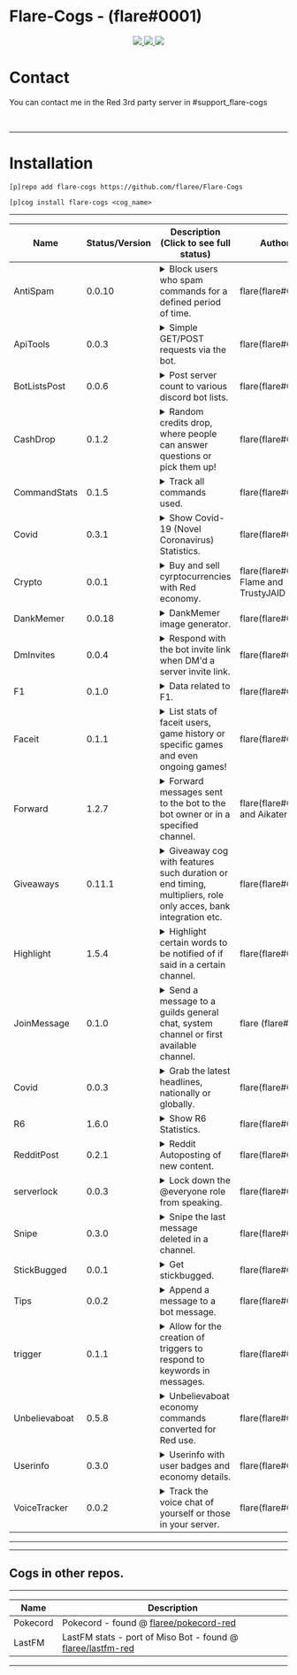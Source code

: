 # Flare-Cogs - (flare#0001)
<p align="center">
  <a href="https://github.com/Cog-Creators/Red-DiscordBot/tree/V3/develop">
    <img src="https://img.shields.io/badge/Red%20DiscordBot-V3-red.svg">
    </a>
  <a href="https://github.com/Rapptz/discord.py">
    <img src="https://img.shields.io/badge/Discord.py-rewrite-blue.svg">
    </a>
  <a href="https://github.com/ambv/black">
    <img src="https://img.shields.io/badge/code%20style-black-000000.svg">
    </a>

</p>

# Contact
You can contact me in the Red 3rd party server in #support_flare-cogs

<br>

---


# Installation
`[p]repo add flare-cogs https://github.com/flaree/Flare-Cogs`

`[p]cog install flare-cogs <cog_name>`

---
| Name          | Status/Version   | Description (Click to see full status)                                                                                                                                                            | Authors                                 |
|---------------|------------------|---------------------------------------------------------------------------------------------------------------------------------------------------------------------------------------------------|-----------------------------------------|
| AntiSpam      | 0.0.10           | <details><summary>Block users who spam commands for a defined period of time.</summary>Block users who spam commands for a defined period of time..</details>                                     | flare(flare#0001)                       |
| ApiTools      | 0.0.3            | <details><summary>Simple GET/POST requests via the bot.</summary></details>                                                                                                                       | flare(flare#0001)                       |
| BotListsPost  | 0.0.6            | <details><summary>Post server count to various discord bot lists.</summary></details>                                                                                                             | flare(flare#0001)                       |
| CashDrop      | 0.1.2            | <details><summary>Random credits drop, where people can answer questions or pick them up!</summary></details>                                                                                     | flare(flare#0001)                       |
| CommandStats  | 0.1.5            | <details><summary>Track all commands used.</summary>Track all commands used globally, guild wise and during the current session.</details>                                                        | flare(flare#0001)                       |
| Covid         | 0.3.1            | <details><summary>Show Covid-19 (Novel Coronavirus) Statistics.</summary>List stats of Covid-19 (Novel Coronavirus), global or countrywise!</details>                                             | flare(flare#0001)                       |
| Crypto        | 0.0.1            | <details><summary>Buy and sell cyrptocurrencies with Red economy.</summary>Buy and sell cryptocurrencies with Red economy.</details>                                                              | flare(flare#0001), Flame and TrustyJAID |
| DankMemer     | 0.0.18           | <details><summary>DankMemer image generator.</summary>DankMemer's image generation commands.</details>                                                                                            | flare(flare#0001)                       |
| DmInvites     | 0.0.4            | <details><summary>Respond with the bot invite link when DM'd a server invite link.</summary>Respond with the bots invite link if the bot recieves a message containing a server invite.</details> | flare(flare#0001)                       |
| F1            | 0.1.0            | <details><summary>Data related to F1.</summary>F1 data, races, drivers, constructors etc.</details>                                                                                               | flare(flare#0001)                       |
| Faceit        | 0.1.1            | <details><summary>List stats of faceit users, game history or specific games and even ongoing games!</summary></details>                                                                          | flare(flare#0001)                       |
| Forward       | 1.2.7            | <details><summary>Forward messages sent to the bot to the bot owner or in a specified channel.</summary></details>                                                                                | flare(flare#0001) and Aikaterna         |
| Giveaways     | 0.11.1           | <details><summary>Giveaway cog with features such duration or end timing, multipliers, role only acces, bank integration etc.</summary></details>                                                 | flare(flare#0001)                       |
| Highlight     | 1.5.4            | <details><summary>Highlight certain words to be notified of if said in a certain channel.</summary></details>                                                                                     | flare(flare#0001)                       |
| JoinMessage   | 0.1.0            | <details><summary>Send a message to a guilds general chat, system channel or first available channel.</summary></details>                                                                         | flare (flare#0001)                      |
| Covid         | 0.0.3            | <details><summary>Grab the latest headlines, nationally or globally.</summary>Grab breaking headline around the world!</details>                                                                  | flare(flare#0001)                       |
| R6            | 1.6.0            | <details><summary>Show R6 Statistics.</summary>List R6 Statistics from seasons, individual operators, all operators and more!</details>                                                           | flare(flare#0001)                       |
| RedditPost    | 0.2.1            | <details><summary>Reddit Autoposting of new content.</summary></details>                                                                                                                          | flare(flare#0001)                       |
| serverlock    | 0.0.3            | <details><summary>Lock down the @everyone role from speaking.</summary>Lock the @everyone role from speaking, reacting etc. Will restore previous permissions.</details>                          | flare(flare#0001)                       |
| Snipe         | 0.3.0            | <details><summary>Snipe the last message deleted in a channel.</summary>Snipe command converted to Red, get the last message deleted in a channel.</details>                                      | flare(flare#0001)                       |
| StickBugged   | 0.0.1            | <details><summary>Get stickbugged.</summary></details>                                                                                                                                            | flare(flare#0001)                       |
| Tips          | 0.0.2            | <details><summary>Append a message to a bot message.</summary>Randomly apply a tip message to a bot message randomly.</details>                                                                   | flare(flare#0001)                       |
| trigger       | 0.1.1            | <details><summary>Allow for the creation of triggers to respond to keywords in messages.</summary></details>                                                                                      | flare(flare#0001)                       |
| Unbelievaboat | 0.5.8            | <details><summary>Unbelievaboat economy commands converted for Red use.</summary>Unbelievaboat economy commands converted for Red use..</details>                                                 | flare(flare#0001)                       |
| Userinfo      | 0.3.0            | <details><summary>Userinfo with user badges and economy details.</summary>Show a users normal userinfo + their badges and shared servers and bank stuff.</details>                                | flare(flare#0001)                       |
| VoiceTracker  | 0.0.2            | <details><summary>Track the voice chat of yourself or those in your server.</summary></details>                                                                                                   | flare(flare#0001)                       |
---



---
## Cogs in other repos.
---
| Name | Description
| --- | --- |
| Pokecord | Pokecord - found @ [flaree/pokecord-red](https://github.com/flaree/pokecord-red) |
| LastFM | LastFM stats - port of Miso Bot - found @ [flaree/lastfm-red](https://github.com/flaree/lastfm-red) |


---
